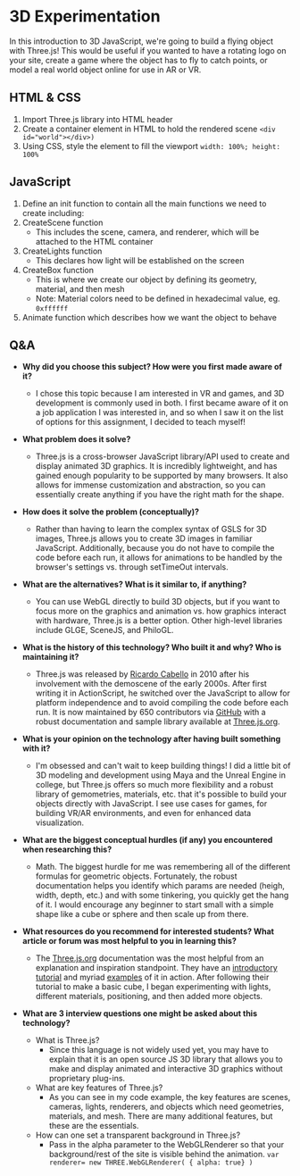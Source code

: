 # 3D Experimentation

In this introduction to 3D JavaScript, we're going to build a flying object with Three.js! This would be useful if you wanted to have a rotating logo on your site, create a game where the object has to fly to catch points, or model a real world object online for use in AR or VR.

## HTML & CSS
1. Import Three.js library into HTML header
2. Create a container element in HTML to hold the rendered scene ```<div id="world"></div>)```
3. Using CSS, style the element to fill the viewport ```width: 100%; height: 100%```

## JavaScript
1. Define an init function to contain all the main functions we need to create including:
2. CreateScene function
    - This includes the scene, camera, and renderer, which will be attached to the HTML container
3. CreateLights function
    - This declares how light will be established on the screen
4. CreateBox function
    - This is where we create our object by defining its geometry, material, and then mesh
    - Note: Material colors need to be defined in hexadecimal value,  eg. ```0xffffff```
 5. Animate function which describes how we want the object to behave

## Q&A
- **Why did you choose this subject? How were you first made aware of it?**
  - I chose this topic because I am interested in VR and games, and 3D development is commonly used in both. I first became aware of it on a job application I was interested in, and so when I saw it on the list of options for this assignment, I decided to teach myself!

- **What problem does it solve?**
  - Three.js is a cross-browser JavaScript library/API used to create and display animated 3D graphics. It is incredibly lightweight, and has gained enough popularity to be supported by many browsers. It also allows for immense customization and abstraction, so you can essentially create anything if you have the right math for the shape.

- **How does it solve the problem (conceptually)?**
  - Rather than having to learn the complex syntax of GSLS for 3D images, Three.js allows you to create 3D images in familiar JavaScript. Additionally, because you do not have to compile the code before each run, it allows for animations to be handled by the browser's settings vs. through setTimeOut intervals.

- **What are the alternatives? What is it similar to, if anything?**
  - You can use WebGL directly to build 3D objects, but if you want to focus more on the graphics and animation vs. how graphics interact with hardware, Three.js is a better option. Other high-level libraries include GLGE, SceneJS, and PhiloGL.

- **What is the history of this technology? Who built it and why? Who is maintaining it?**
  - Three.js was released by [Ricardo Cabello](https://github.com/mrdoob/three.js/issues/1960) in 2010 after his involvement with the demoscene of the early 2000s. After first writing it in ActionScript, he switched over the JavaScript to allow for platform independence and to avoid compiling the code before each run. It is now maintained by 650 contributors via [GitHub](https://github.com/mrdoob/three.js/) with a robust documentation and sample library available at [Three.js.org](https://threejs.org/).

- **What is your opinion on the technology after having built something with it?**
  - I'm obsessed and can't wait to keep building things! I did a little bit of 3D modeling and development using Maya and the Unreal Engine in college, but Three.js offers so much more flexibility and a robust library of gemometries, materials, etc. that it's possible to build your objects directly with JavaScript. I see use cases for games, for building VR/AR environments, and even for enhanced data visualization.

- **What are the biggest conceptual hurdles (if any) you encountered when researching this?**
  - Math. The biggest hurdle for me was remembering all of the different formulas for geometric objects. Fortunately, the robust documentation helps you identify which params are needed (heigh, width, depth, etc.) and with some tinkering, you quickly get the hang of it. I would encourage any beginner to start small with a simple shape like a cube or sphere and then scale up from there.

- **What resources do you recommend for interested students? What article or forum was most helpful to you in learning this?**
  - The [Three.js.org](https://threejs.org/) documentation was the most helpful from an explanation and inspiration standpoint. They have an [introductory tutorial](https://threejs.org/docs/index.html#manual/introduction/Creating-a-scene) and myriad [examples](https://threejs.org/examples/) of it in action. After following their tutorial to make a basic cube, I began experimenting with lights, different materials, positioning, and then added more objects.

- **What are 3 interview questions one might be asked about this technology?**
  - What is Three.js?
      - Since this language is not widely used yet, you may have to explain that it is an open source JS 3D library that allows you to make and display animated and interactive 3D graphics without proprietary plug-ins.
  - What are key features of Three.js?
      - As you can see in my code example, the key features are scenes, cameras, lights, renderers, and objects which need geometries, materials, and mesh. There are many additional features, but these are the essentials.
  - How can one set a transparent background in Three.js?
      - Pass in the alpha parameter to the WebGLRenderer so that your background/rest of the site is visible behind the animation.
      ```var renderer= new THREE.WebGLRenderer( { alpha: true} ) ```
